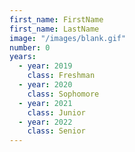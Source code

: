```yaml
---
first_name: FirstName
first_name: LastName
image: "/images/blank.gif"
number: 0
years:
  - year: 2019
    class: Freshman
  - year: 2020
    class: Sophomore
  - year: 2021
    class: Junior
  - year: 2022
    class: Senior
---
```

